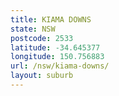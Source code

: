 ```yaml
---
title: KIAMA DOWNS
state: NSW
postcode: 2533
latitude: -34.645377
longitude: 150.756883
url: /nsw/kiama-downs/
layout: suburb
---
```

